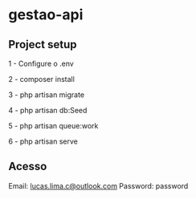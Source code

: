 # gestao-api

## Project setup

1 - Configure o .env

2 - composer install

3 - php artisan migrate

4 - php artisan db:Seed

5 - php artisan queue:work

6 - php artisan serve

## Acesso

Email: lucas.lima.c@outlook.com
Password: password

